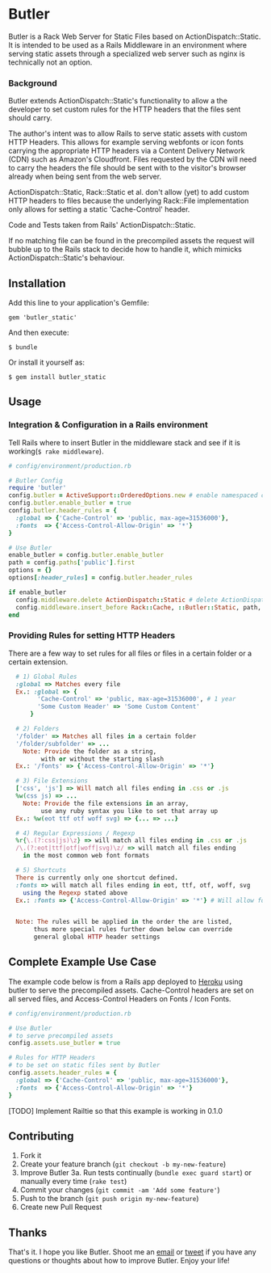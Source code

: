 # Butler

Butler is a Rack Web Server for Static Files based on ActionDispatch::Static.
It is intended to be used as a Rails Middleware in an environment where serving static assets through a specialized web server such as nginx is technically not an option.

### Background

Butler extends ActionDispatch::Static's functionality to allow a the developer to set custom rules for the HTTP headers that the files sent should carry.

The author's intent was to allow Rails to serve static assets with custom HTTP Headers.
This allows for example serving webfonts or icon fonts carrying the appropriate HTTP headers via a Content Delivery Network (CDN) such as Amazon's Cloudfront. Files requested by the CDN will need to carry the headers the file should be sent with to the visitor's browser already when being sent from the web server.

ActionDispatch::Static, Rack::Static et al. don't allow (yet) to add custom HTTP headers to files because the underlying Rack::File implementation only allows for setting a static 'Cache-Control' header.

Code and Tests taken from Rails' ActionDispatch::Static.

If no matching file can be found in the precompiled assets the request will bubble up to the Rails stack to decide how to handle it, which mimicks ActionDispatch::Static's behaviour.

## Installation

Add this line to your application's Gemfile:

    gem 'butler_static'

And then execute:

    $ bundle

Or install it yourself as:

    $ gem install butler_static

## Usage

<!-- ### Configuration

```ruby
# config/environment/production.rb

# Use Butler
# to serve precompiled assets
config.assets.use_butler = true

# Rules for HTTP Headers to be set on files
# sent by Butler
config.assets.header_rules = {
  rule => {http_field => content},
  rule => {http_field => content}
}
``` -->

### Integration & Configuration in a Rails environment

Tell Rails where to insert Butler in the middleware stack and see if it is working(`$ rake middleware`).

```ruby
# config/environment/production.rb

# Butler Config
require 'butler'
config.butler = ActiveSupport::OrderedOptions.new # enable namespaced configuration
config.butler.enable_butler = true
config.butler.header_rules = {
  :global => {'Cache-Control' => 'public, max-age=31536000'},
  :fonts  => {'Access-Control-Allow-Origin' => '*'}
}

# Use Butler
enable_butler = config.butler.enable_butler
path = config.paths['public'].first
options = {}
options[:header_rules] = config.butler.header_rules

if enable_butler
  config.middleware.delete ActionDispatch::Static # delete ActionDispatch::Static when deploying to Heroku
  config.middleware.insert_before Rack::Cache, ::Butler::Static, path, options
end
```

### Providing Rules for setting HTTP Headers

There are a few way to set rules for all files or files in a certain folder or a certain extension.

```ruby
  # 1) Global Rules
  :global => Matches every file
  Ex.: :global => {
        'Cache-Control' => 'public, max-age=31536000', # 1 year
        'Some Custom Header' => 'Some Custom Content'
      }

  # 2) Folders
  '/folder' => Matches all files in a certain folder
  '/folder/subfolder' => ...
    Note: Provide the folder as a string,
         with or without the starting slash
  Ex.: '/fonts' => {'Access-Control-Allow-Origin' => '*'}

  # 3) File Extensions
  ['css', 'js'] => Will match all files ending in .css or .js
  %w(css js) => ...
    Note: Provide the file extensions in an array,
         use any ruby syntax you like to set that array up
  Ex.: %w(eot ttf otf woff svg) => {... => ...}

  # 4) Regular Expressions / Regexp
  %r{\.(?:css|js)\z} => will match all files ending in .css or .js
  /\.(?:eot|ttf|otf|woff|svg)\z/ => will match all files ending
    in the most common web font formats

  # 5) Shortcuts
  There is currently only one shortcut defined.
  :fonts => will match all files ending in eot, ttf, otf, woff, svg
    using the Regexp stated above
  Ex.: :fonts => {'Access-Control-Allow-Origin' => '*'} # Will allow fonts and icon fonts to be displayed in Firefox 3.5+


  Note: The rules will be applied in the order the are listed,
       thus more special rules further down below can override
       general global HTTP header settings
```

## Complete Example Use Case

The example code below is from a Rails app deployed to [Heroku](http://www.heroku.com) using butler to serve the precompiled assets.
Cache-Control headers are set on all served files, and Access-Control Headers on Fonts / Icon Fonts.

```ruby
# config/environment/production.rb

# Use Butler
# to serve precompiled assets
config.assets.use_butler = true

# Rules for HTTP Headers
# to be set on static files sent by Butler
config.assets.header_rules = {
  :global => {'Cache-Control' => 'public, max-age=31536000'},
  :fonts  => {'Access-Control-Allow-Origin' => '*'}
}
```
[TODO] Implement Railtie so that this example is working in 0.1.0

## Contributing

1. Fork it
2. Create your feature branch (`git checkout -b my-new-feature`)
3. Improve Butler
3a. Run tests continually (`bundle exec guard start`) or manually every time (`rake test`)
4. Commit your changes (`git commit -am 'Add some feature'`)
5. Push to the branch (`git push origin my-new-feature`)
6. Create new Pull Request

## Thanks

That's it. I hope you like Butler.
Shoot me an [email](github@tklemm.eu) or [tweet](https://www.twitter.com/thomasjklemm) if you have any questions or thoughts about how to improve Butler. Enjoy your life!
